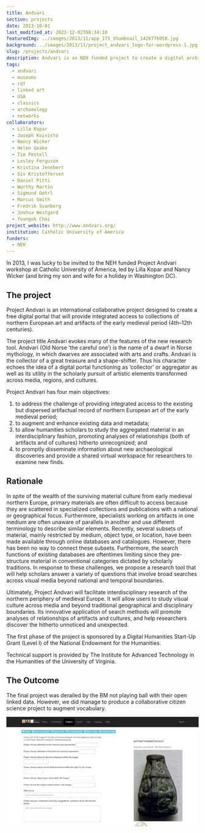 ```yaml
---
title: Andvari
section: projects
date: 2013-10-01
last_modified_at: 2023-12-02T08:34:10
featuredImg: ../images/2013/11/app_175_thumbnail_1426776058.jpg
background: ../images/2013/11/project_andvari_logo-for-wordpress-1.jpg
slug: /projects/andvari
description: Andvari is an NEH funded project to create a digital archive of the ancient world. 
tags:
  - andvari
  - museums
  - rdf
  - linked art
  - USA
  - classics
  - archaeology
  - networks
collaborators:
  - Lilla Kopar
  - Joseph Koivisto
  - Nancy Wicker
  - Helen Geake
  - Tim Pestell
  - Lesley Ferguson
  - Kristina Jennbert
  - Siv Kristoffersen
  - Daniel Pitti
  - Worthy Martin
  - Sigmund Oehrl
  - Marcus Smith
  - Fredrik Svanberg
  - Joshua Westgard
  - Youngok Choi
project_website: http://www.andvari.org/
institution: Catholic University of America
funders: 
  - NEH
---
```

In 2013, I was lucky to be invited to the NEH funded Project Andvari workshop at Catholic University of America, led by Lilla
Kopar and Nancy Wicker (and bring my son and wife for a holiday in Washington DC). 

## The project 

Project Andvari is an international collaborative project designed to create a free digital portal that will provide integrated access to collections of northern European art and artifacts of the early medieval period (4th–12th centuries).

The project title Andvari evokes many of the features of the new research tool. Andvari (Old Norse ‘the careful one’) is the name of a dwarf in Norse mythology, in which dwarves are associated with arts and crafts. Andvari is the collector of a great treasure and a shape-shifter. Thus his character echoes the idea of a digital portal functioning as ‘collector’ or aggregator as well as its utility in the scholarly pursuit of artistic elements transformed across media, regions, and cultures.

Project Andvari has four main objectives:

1. to address the challenge of providing integrated access to the existing but dispersed artifactual record of northern European art of the early medieval period;
2. to augment and enhance existing data and metadata;
3. to allow humanities scholars to study the aggregated material in an interdisciplinary fashion, promoting analyses of relationships (both of artifacts and of cultures) hitherto unrecognized; and
4. to promptly disseminate information about new archaeological discoveries and provide a shared virtual workspace for researchers to examine new finds.

## Rationale

In spite of the wealth of the surviving material culture from early medieval northern Europe, primary materials are often difficult to access because they are scattered in specialized collections and publications with a national or geographical focus. Furthermore, specialists working on artifacts in one medium are often unaware of parallels in another and use different terminology to describe similar elements. Recently, several subsets of material, mainly restricted by medium, object type, or location, have been made available through online databases and catalogues. However, there has been no way to connect these subsets. Furthermore, the search functions of existing databases are oftentimes limiting since they pre-structure material in conventional categories dictated by scholarly traditions. In response to these challenges, we propose a research tool that will help scholars answer a variety of questions that involve broad searches across visual media beyond national and temporal boundaries.

Ultimately, Project Andvari will facilitate interdisciplinary research of the northern periphery of medieval Europe. It will allow users to study visual culture across media and beyond traditional geographical and disciplinary boundaries. Its innovative application of search methods will promote analyses of relationships of artifacts and cultures, and help researchers discover the hitherto unnoticed and unexpected.

The first phase of the project is sponsored by a Digital Humanities Start-Up Grant (Level I) of the National Endowment for the Humanities.

Technical support is provided by The Institute for Advanced Technology in the Humanities of the University of Virginia.

## The Outcome

The final project was derailed by the BM not playing ball with their open linked data. However, 
we did manage to produce a collaborative citizen science project to augment vocabulary.

![Andvari citizen science project](../images/2013/11/Sample-Task-on-the-Project-Andvari-crowdsourcing-application-developed-and-hosted-by-the.jpeg)